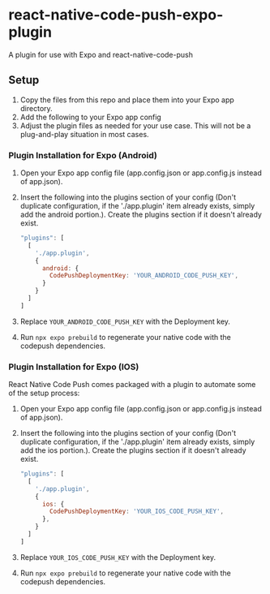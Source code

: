 # react-native-code-push-expo-plugin
A plugin for use with Expo and react-native-code-push

## Setup
1. Copy the files from this repo and place them into your Expo app directory.
2. Add the following to your Expo app config
3. Adjust the plugin files as needed for your use case. This will not be a plug-and-play situation in most cases.

### Plugin Installation for Expo (Android)

1. Open your Expo app config file (app.config.json or app.config.js instead of app.json).

2. Insert the following into the plugins section of your config (Don't duplicate configuration, if the './app.plugin' item already exists, simply add the android portion.). Create the plugins section if it doesn't already exist.

    ```javascript
    "plugins": [
      [
        './app.plugin',
        {
          android: {
            CodePushDeploymentKey: 'YOUR_ANDROID_CODE_PUSH_KEY',
          }
        }
      ]
    ]
    ```

3. Replace `YOUR_ANDROID_CODE_PUSH_KEY` with the Deployment key.

4. Run `npx expo prebuild` to regenerate your native code with the codepush dependencies.

### Plugin Installation for Expo (IOS)

React Native Code Push comes packaged with a plugin to automate some of the setup process:

1. Open your Expo app config file (app.config.json or app.config.js instead of app.json).

2. Insert the following into the plugins section of your config (Don't duplicate configuration, if the './app.plugin' item already exists, simply add the ios portion.). Create the plugins section if it doesn't already exist.

    ```javascript
    "plugins": [
      [
        './app.plugin',
        {
          ios: {
            CodePushDeploymentKey: 'YOUR_IOS_CODE_PUSH_KEY',
          },
        }
      ]
    ]
    ```

3. Replace `YOUR_IOS_CODE_PUSH_KEY` with the Deployment key.

4. Run `npx expo prebuild` to regenerate your native code with the codepush dependencies.
